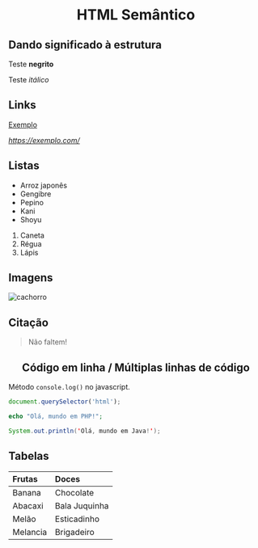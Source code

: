 # <div align= center>HTML Semântico</div>
## Dando significado à estrutura
Teste **negrito**

Teste *itálico*

## Links

[Exemplo](https://exemplo.com/)

*<https://exemplo.com/>*

## Listas

* Arroz japonês
* Gengibre
* Pepino
* Kani
* Shoyu

1. Caneta
2. Régua 
3. Lápis

## Imagens

![cachorro](https://pipz.com/static/images/blog/eddie.png)

## Citação
> Não faltem!

## <div align= center> Código em linha / Múltiplas linhas de código</div>

Método `console.log()` no javascript.

```js
document.querySelector('html');
```

~~~php
echo "Olá, mundo em PHP!";
~~~

```java
System.out.println('Olá, mundo em Java!');
```

## Tabelas

Frutas | Doces
:------ | :-----
Banana | Chocolate
Abacaxi | Bala Juquinha
Melão | Esticadinho
Melancia | Brigadeiro

